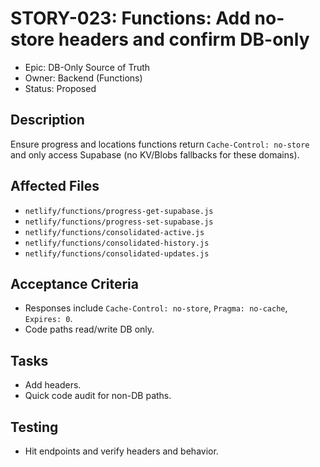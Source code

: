 # STORY-023: Functions: Add no-store headers and confirm DB-only

- Epic: DB-Only Source of Truth
- Owner: Backend (Functions)
- Status: Proposed

## Description
Ensure progress and locations functions return `Cache-Control: no-store` and only access Supabase (no KV/Blobs fallbacks for these domains).

## Affected Files
- `netlify/functions/progress-get-supabase.js`
- `netlify/functions/progress-set-supabase.js`
- `netlify/functions/consolidated-active.js`
- `netlify/functions/consolidated-history.js`
- `netlify/functions/consolidated-updates.js`

## Acceptance Criteria
- Responses include `Cache-Control: no-store`, `Pragma: no-cache`, `Expires: 0`.
- Code paths read/write DB only.

## Tasks
- Add headers.
- Quick code audit for non-DB paths.

## Testing
- Hit endpoints and verify headers and behavior.
